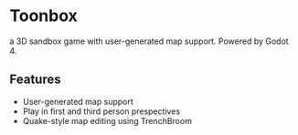 # Toonbox

a 3D sandbox game with user-generated map support. Powered by Godot 4.
## Features

* User-generated map support
* Play in first and third person prespectives
* Quake-style map editing using TrenchBroom

